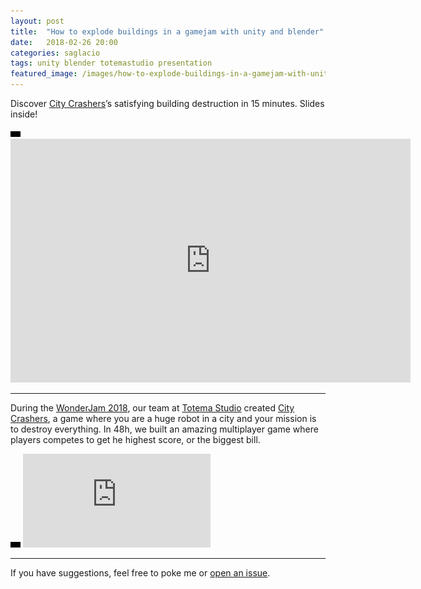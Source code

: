 ```yaml
---
layout: post
title:  "How to explode buildings in a gamejam with unity and blender"
date:   2018-02-26 20:00
categories: saglacio
tags: unity blender totemastudio presentation
featured_image: /images/how-to-explode-buildings-in-a-gamejam-with-unity-and-blender.jpg
---
```


Discover [City Crashers][city-crashers]’s satisfying building destruction in 15 minutes. Slides inside!

<!-- more -->

<div class="responsive-iframe-wrapper">
    <div class="responsive-iframe">
        <img class="ratio" src="/images/layout/placeholder_16x9.gif" alt="placeholder"/>
        <iframe src="https://giphy.com/embed/vvaLQuntKO9AO9qiWj" width="640" height="390" frameBorder="0" allowFullScreen></iframe>
    </div>
</div>

<hr>

During the [WonderJam 2018](https://jam.aemi.ca), our team at [Totema Studio][totemastudio] created [City Crashers][city-crashers], a game where you are a huge robot in a city and your mission is to destroy everything. In 48h, we built an amazing multiplayer game where players competes to get he highest score, or the biggest bill.

<div class="responsive-iframe-wrapper">
    <div class="responsive-iframe">
        <img class="ratio" src="/images/layout/placeholder_16x9.gif" alt="placeholder"/>
        <iframe src="https://docs.google.com/presentation/d/e/2PACX-1vQICaNV_DbLUN-ikVdAObB3-4birSKx_Uq6-03n-b58ExkOFA5xpa4RgvREfLJoDvtTjOtamp78LslS/embed?start=false&loop=false&delayms=3000" frameborder="0" allowfullscreen="true" mozallowfullscreen="true" webkitallowfullscreen="true"></iframe>
    </div>
</div>

---

If you have suggestions, feel free to poke me or [open an issue](https://github.com/GabLeRoux/gableroux.github.io/issues).

[saglacio]: http://saglac.io
[city-crashers]: https://totemastudio.com/games/city-crashers/
[totemastudio]: https://totemastudio.com
